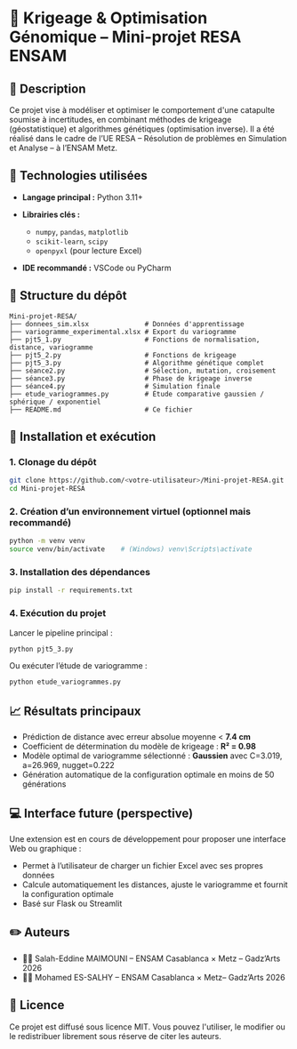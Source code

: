 # 🧠 Krigeage & Optimisation Génomique – Mini-projet RESA ENSAM

## 📌 Description

Ce projet vise à modéliser et optimiser le comportement d'une catapulte soumise à incertitudes, en combinant méthodes de krigeage (géostatistique) et algorithmes génétiques (optimisation inverse). Il a été réalisé dans le cadre de l’UE RESA – Résolution de problèmes en Simulation et Analyse – à l’ENSAM Metz.

## 💠 Technologies utilisées

* **Langage principal :** Python 3.11+
* **Librairies clés :**

  * `numpy`, `pandas`, `matplotlib`
  * `scikit-learn`, `scipy`
  * `openpyxl` (pour lecture Excel)
* **IDE recommandé :** VSCode ou PyCharm

## 📂 Structure du dépôt

```
Mini-projet-RESA/
├── donnees_sim.xlsx              # Données d'apprentissage
├── variogramme_experimental.xlsx # Export du variogramme
├── pjt5_1.py                     # Fonctions de normalisation, distance, variogramme
├── pjt5_2.py                     # Fonctions de krigeage
├── pjt5_3.py                     # Algorithme génétique complet
├── séance2.py                    # Sélection, mutation, croisement
├── séance3.py                    # Phase de krigeage inverse
├── séance4.py                    # Simulation finale
├── etude_variogrammes.py         # Étude comparative gaussien / sphérique / exponentiel
├── README.md                     # Ce fichier
```

## 🚀 Installation et exécution

### 1. Clonage du dépôt

```bash
git clone https://github.com/<votre-utilisateur>/Mini-projet-RESA.git
cd Mini-projet-RESA
```

### 2. Création d’un environnement virtuel (optionnel mais recommandé)

```bash
python -m venv venv
source venv/bin/activate    # (Windows) venv\Scripts\activate
```

### 3. Installation des dépendances

```bash
pip install -r requirements.txt
```

### 4. Exécution du projet

Lancer le pipeline principal :

```bash
python pjt5_3.py
```

Ou exécuter l’étude de variogramme :

```bash
python etude_variogrammes.py
```

## 📈 Résultats principaux

* Prédiction de distance avec erreur absolue moyenne < **7.4 cm**
* Coefficient de détermination du modèle de krigeage : **R² = 0.98**
* Modèle optimal de variogramme sélectionné : **Gaussien** avec C=3.019, a=26.969, nugget=0.222
* Génération automatique de la configuration optimale en moins de 50 générations

## 💻 Interface future (perspective)

Une extension est en cours de développement pour proposer une interface Web ou graphique :

* Permet à l’utilisateur de charger un fichier Excel avec ses propres données
* Calcule automatiquement les distances, ajuste le variogramme et fournit la configuration optimale
* Basé sur Flask ou Streamlit

## ✏️ Auteurs

* 👨‍🔬 Salah-Eddine MAIMOUNI – ENSAM Casablanca × Metz – Gadz’Arts 2026
* 👨‍🔬 Mohamed ES-SALHY – ENSAM Casablanca × Metz– Gadz’Arts 2026

## 📄 Licence

Ce projet est diffusé sous licence MIT. Vous pouvez l'utiliser, le modifier ou le redistribuer librement sous réserve de citer les auteurs.

